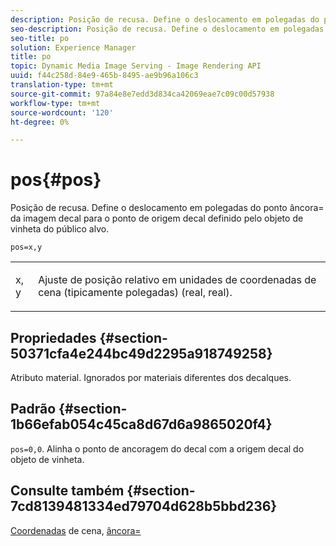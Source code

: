 ```yaml
---
description: Posição de recusa. Define o deslocamento em polegadas do ponto âncora= da imagem decal para o ponto de origem decal definido pelo objeto de vinheta do público alvo.
seo-description: Posição de recusa. Define o deslocamento em polegadas do ponto âncora= da imagem decal para o ponto de origem decal definido pelo objeto de vinheta do público alvo.
seo-title: po
solution: Experience Manager
title: po
topic: Dynamic Media Image Serving - Image Rendering API
uuid: f44c258d-84e9-465b-8495-ae9b96a106c3
translation-type: tm+mt
source-git-commit: 97a84e8e7edd3d834ca42069eae7c09c00d57938
workflow-type: tm+mt
source-wordcount: '120'
ht-degree: 0%

---
```



# pos{#pos}

Posição de recusa. Define o deslocamento em polegadas do ponto âncora= da imagem decal para o ponto de origem decal definido pelo objeto de vinheta do público alvo.

`pos=x,y`

<table id="simpletable_DB3B64EFB67A47AD843812324ABFAE45"> 
 <tr class="strow"> 
  <td class="stentry"> <p><span class="varname"> x</span>,<span class="varname"> y</span> </p></td> 
  <td class="stentry"> <p>Ajuste de posição relativo em unidades de coordenadas de cena (tipicamente polegadas) (real, real). </p></td> 
 </tr> 
</table>

## Propriedades {#section-50371cfa4e244bc49d2295a918749258}

Atributo material. Ignorados por materiais diferentes dos decalques.

## Padrão {#section-1b66efab054c45ca8d67d6a9865020f4}

`pos=0,0`. Alinha o ponto de ancoragem do decal com a origem decal do objeto de vinheta.

## Consulte também {#section-7cd8139481334ed79704d628b5bbd236}

[Coordenadas](../../../../../ir-api/http-protocol/image-rendering-api-ref/c-ir-http-protocol-ref/c-ir-http-protocol-syntax-and-features/c-ir-vignettes/c-ir-scene-coordinates.md#concept-528507024fa640b19a2631357febf7f1) de cena,  [âncora=](../../../../../ir-api/http-protocol/image-rendering-api-ref/c-ir-http-protocol-ref/c-ir-http-protocol-command-reference/r-ir-http-anchor.md#reference-d53923d785c9442997dc7f2199524c26)
